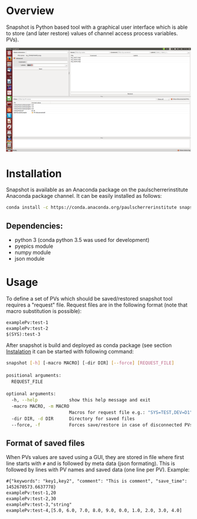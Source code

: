 # Overview
Snapshot is Python based tool with a graphical user interface which is able to store (and later restore) values of channel access process variables. PVs).

![Screenshot](snapshot.png)

# Installation

Snapshot is available as an Anaconda package on the paulscherrerinstitute Anaconda package channel. It can be easily installed as follows:

```bash
conda install -c https://conda.anaconda.org/paulscherrerinstitute snapshot
```

## Dependencies:
 - python 3 (conda python 3.5 was used for development)
 - pyepics module
 - numpy module
 - json module


# Usage
To define a set of PVs which should be saved/restored snapshot tool requires a "request" file. Request files are in the following format (note that macro substitution is possible):

```
examplePv:test-1
examplePv:test-2
$(SYS):test-3
```

After snapshot is build and deployed as conda package (see section [Instalation](#installation) it can be started with following command:

```bash
snapshot [-h] [-macro MACRO] [-dir DIR] [--force] [REQUEST_FILE]

positional arguments:
  REQUEST_FILE

optional arguments:
  -h, --help            show this help message and exit
  -macro MACRO, -m MACRO
                        Macros for request file e.g.: "SYS=TEST,DEV=D1"
  -dir DIR, -d DIR      Directory for saved files
  --force, -f           Forces save/restore in case of disconnected PVs

```


## Format of saved files
When PVs values are saved using a GUI, they are stored in file where first line starts with `#` and is followed by meta data (json formating). This is followed by lines with PV names and saved data (one line per PV). Example:

```
#{"keywords": "key1,key2", "comment": "This is comment", "save_time": 1452670573.6637778}
examplePv:test-1,20
examplePv:test-2,30
examplePv:test-3,"string"
examplePv:test-4,[5.0, 6.0, 7.0, 8.0, 9.0, 0.0, 1.0, 2.0, 3.0, 4.0]
```
